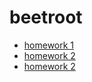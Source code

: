 # beetroot
* [homework 1](https://Alexsandr-s.github.io/homework_01/index.html)
* [homework 2](https://Alexsandr-s.github.io/homework_02/lesson_1/index.html)
* [homework 2](https://Alexsandr-s.github.io/homework_02/lesson_2/index.html)
